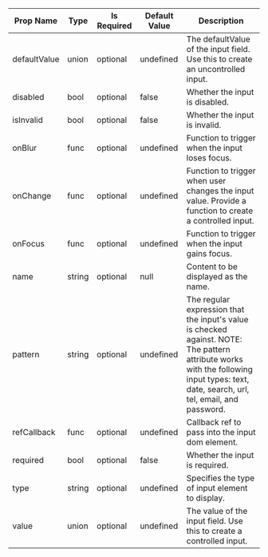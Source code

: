 <table><thead><tr><th>Prop Name</th><th>Type</th><th>Is Required</th><th>Default Value</th><th>Description</th></tr></thead><tbody><tr><td>defaultValue</td><td>union</td><td>optional</td><td>undefined</td><td>The defaultValue of the input field. Use this to create an uncontrolled input.</td></tr><tr><td>disabled</td><td>bool</td><td>optional</td><td>false</td><td>Whether the input is disabled.</td></tr><tr><td>isInvalid</td><td>bool</td><td>optional</td><td>false</td><td>Whether the input is invalid.</td></tr><tr><td>onBlur</td><td>func</td><td>optional</td><td>undefined</td><td>Function to trigger when the input loses focus.</td></tr><tr><td>onChange</td><td>func</td><td>optional</td><td>undefined</td><td>Function to trigger when user changes the input value. Provide a function to create a controlled input.</td></tr><tr><td>onFocus</td><td>func</td><td>optional</td><td>undefined</td><td>Function to trigger when the input gains focus.</td></tr><tr><td>name</td><td>string</td><td>optional</td><td>null</td><td>Content to be displayed as the name.</td></tr><tr><td>pattern</td><td>string</td><td>optional</td><td>undefined</td><td>The regular expression that the input's value is checked against. NOTE: The pattern attribute works with the following input types: text, date, search, url, tel, email, and password.</td></tr><tr><td>refCallback</td><td>func</td><td>optional</td><td>undefined</td><td>Callback ref to pass into the input dom element.</td></tr><tr><td>required</td><td>bool</td><td>optional</td><td>false</td><td>Whether the input is required.</td></tr><tr><td>type</td><td>string</td><td>optional</td><td>undefined</td><td>Specifies the type of input element to display.</td></tr><tr><td>value</td><td>union</td><td>optional</td><td>undefined</td><td>The value of the input field. Use this to create a controlled input.</td></tr></tbody><table>